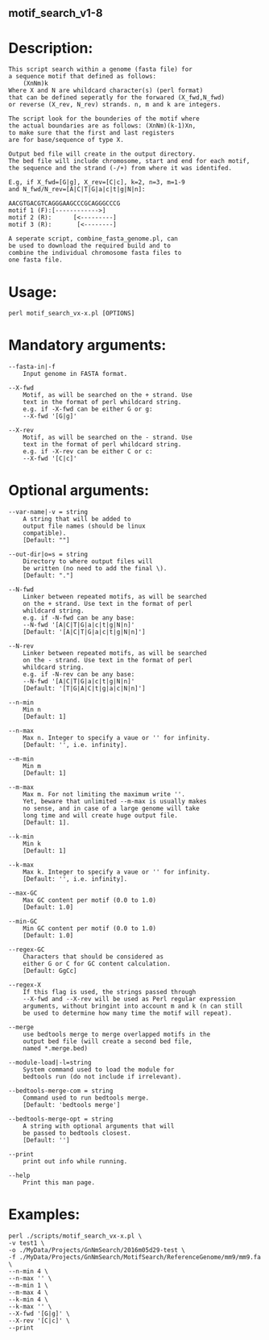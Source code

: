 ## motif_search_v1-8

# Description:
	
	This script search within a genome (fasta file) for 
	a sequence motif that defined as follows:
		(XnNm)k 
	Where X and N are whildcard character(s) (perl format) 
	that can be defined seperatly for the forwared (X_fwd,N_fwd)
	or reverse (X_rev, N_rev) strands. n, m and k are integers.
	
	The script look for the bounderies of the motif where
	the actual boundaries are as follows: (XnNm)(k-1)Xn, 
	to make sure that the first and last registers 
	are for base/sequence of type X.
	
	Output bed file will create in the output directory.
	The bed file will include chromosome, start and end for each motif, 
	the sequence and the strand (-/+) from where it was identifed. 
	
	E.g, if X_fwd=[G|g], X_rev=[C|c], k=2, n=3, m=1-9 
	and N_fwd/N_rev=[A|C|T|G|a|c|t|g|N|n]:
	
	AACGTGACGTCAGGGAAGCCCGCAGGGCCCG
	motif 1 (F):[------------>]
	motif 2 (R):      [<---------]
	motif 3 (R):       [<--------]
	
	A seperate script, combine_fasta_genome.pl, can 
	be used to download the required build and to 
	combine the individual chromosome fasta files to 
	one fasta file.
	
# Usage: 

	perl motif_search_vx-x.pl [OPTIONS]
	
# Mandatory arguments:

	--fasta-in|-f
		Input genome in FASTA format.
		
	--X-fwd
		Motif, as will be searched on the + strand. Use 
		text in the format of perl whildcard string.
		e.g. if -X-fwd can be either G or g:
		--X-fwd '[G|g]'
				
	--X-rev
		Motif, as will be searched on the - strand. Use 
		text in the format of perl whildcard string.
		e.g. if -X-rev can be either C or c:
		--X-fwd '[C|c]'

# Optional arguments:
	
	--var-name|-v = string
		A string that will be added to
		output file names (should be linux 
		compatible). 
		[Default: ""]
	
	--out-dir|o=s = string
		Directory to where output files will
		be written (no need to add the final \).
		[Default: "."]
	
	--N-fwd
		Linker between repeated motifs, as will be searched 
		on the + strand. Use text in the format of perl 
		whildcard string.
		e.g. if -N-fwd can be any base:
		--N-fwd '[A|C|T|G|a|c|t|g|N|n]'
		[Default: '[A|C|T|G|a|c|t|g|N|n]']
		
	--N-rev
		Linker between repeated motifs, as will be searched 
		on the - strand. Use text in the format of perl 
		whildcard string.
		e.g. if -N-rev can be any base:
		--N-fwd '[A|C|T|G|a|c|t|g|N|n]'
		[Default: '[T|G|A|C|t|g|a|c|N|n]']
	
	--n-min
		Min n
		[Default: 1]
		
	--n-max
		Max n. Integer to specify a vaue or '' for infinity.
		[Default: '', i.e. infinity].
	
	--m-min
		Min m
		[Default: 1]
		
	--m-max
		Max m. For not limiting the maximum write ''.
		Yet, beware that unlimited --m-max is usually makes 
		no sense, and in case of a large genome will take 
		long time and will create huge output file.
		[Default: 1].

	--k-min
		Min k
		[Default: 1]
		
	--k-max
		Max k. Integer to specify a vaue or '' for infinity.
		[Default: '', i.e. infinity].	
		
	--max-GC
		Max GC content per motif (0.0 to 1.0)
		[Default: 1.0]
		
	--min-GC
		Min GC content per motif (0.0 to 1.0)	
		[Default: 1.0]
	
	--regex-GC
		Characters that should be considered as
		either G or C for GC content calculation.
		[Default: GgCc]
		
	--regex-X
		If this flag is used, the strings passed through
		--X-fwd and --X-rev will be used as Perl regular expression
		arguments, without bringint into account m and k (n can still
		be used to determine how many time the motif will repeat).
		
	--merge
		use bedtools merge to merge overlapped motifs in the 
		output bed file (will create a second bed file, 
		named *.merge.bed)

	--module-load|-l=string
		System command used to load the module for 
		bedtools run (do not include if irrelevant).
	
	--bedtools-merge-com = string
		Command used to run bedtools merge. 
		[Default: 'bedtools merge']
	
	--bedtools-merge-opt = string
		A string with optional arguments that will 
		be passed to bedtools closest. 
		[Default: '']
		
	--print
		print out info while running.
	
	--help
		Print this man page.
		
# Examples:

	perl ./scripts/motif_search_vx-x.pl \
	-v test1 \
	-o ./MyData/Projects/GnNmSearch/2016m05d29-test \
	-f ./MyData/Projects/GnNmSearch/MotifSearch/ReferenceGenome/mm9/mm9.fa \
	--n-min 4 \
	--n-max '' \
	--m-min 1 \
	--m-max 4 \
	--k-min 4 \
	--k-max '' \
	--X-fwd '[G|g]' \
	--X-rev '[C|c]' \
	--print

